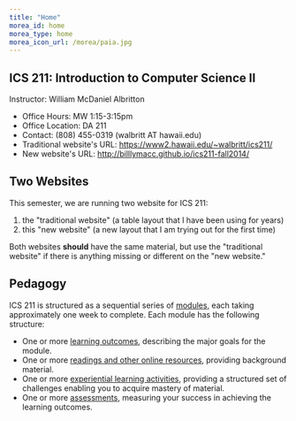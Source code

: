 ```yaml
---
title: "Home"
morea_id: home
morea_type: home
morea_icon_url: /morea/paia.jpg
---
```


## ICS 211: Introduction to Computer Science II

Instructor:	William McDaniel Albritton

  * Office Hours:	MW 1:15-3:15pm
  * Office Location: 	DA 211
  * Contact:	(808) 455-0319 (walbritt AT hawaii.edu)
  * Traditional website's URL: <a href="https://www2.hawaii.edu/~walbritt/ics211/" target="_blank">https://www2.hawaii.edu/~walbritt/ics211/</a>
  * New website's URL: <a href="https://billlymacc.github.io/ics211-fall2014/" target="_blank">http://billlymacc.github.io/ics211-fall2014/</a>

## Two Websites

This semester, we are running two website for ICS 211:  

1. the "traditional website" (a table layout that I have been using for years) 
2. this "new website" (a new layout that I am trying out for the first time)

Both websites <b>should</b> have the same material, but 
use the "traditional website" if there is anything missing or different on the "new website."

## Pedagogy

ICS 211 is structured as a sequential series of [modules](modules),
each taking approximately one week to complete. 
Each module has the following structure:

  * One or more [learning outcomes](outcomes), describing the major goals for the module.
  * One or more [readings and other online resources](readings), providing background material.
  * One or more [experiential learning activities](experiences), providing a structured set of challenges enabling you to acquire mastery of material.
  * One or more [assessments](assessments), measuring your success in achieving the learning outcomes.